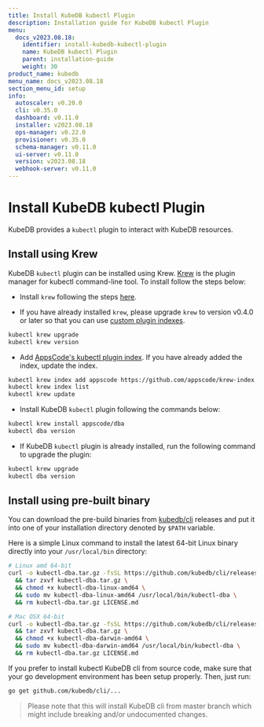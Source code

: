 ```yaml
---
title: Install KubeDB kubectl Plugin
description: Installation guide for KubeDB kubectl Plugin
menu:
  docs_v2023.08.18:
    identifier: install-kubedb-kubectl-plugin
    name: KubeDB kubectl Plugin
    parent: installation-guide
    weight: 30
product_name: kubedb
menu_name: docs_v2023.08.18
section_menu_id: setup
info:
  autoscaler: v0.20.0
  cli: v0.35.0
  dashboard: v0.11.0
  installer: v2023.08.18
  ops-manager: v0.22.0
  provisioner: v0.35.0
  schema-manager: v0.11.0
  ui-server: v0.11.0
  version: v2023.08.18
  webhook-server: v0.11.0
---
```


# Install KubeDB kubectl Plugin

KubeDB provides a `kubectl` plugin to interact with KubeDB resources.

## Install using Krew

KubeDB `kubectl` plugin can be installed using Krew. [Krew](https://krew.sigs.k8s.io/) is the plugin manager for kubectl command-line tool. To install follow the steps below:

- Install `krew` following the steps [here](https://krew.sigs.k8s.io/docs/user-guide/setup/install/).

- If you have already installed `krew`, please upgrade `krew` to version v0.4.0 or later so that you can use [custom plugin indexes](https://krew.sigs.k8s.io/docs/user-guide/custom-indexes/).

```bash
kubectl krew upgrade
kubectl krew version
```

- Add [AppsCode's kubectl plugin index](https://github.com/appscode/krew-index). If you have already added the index, update the index.

```bash
kubectl krew index add appscode https://github.com/appscode/krew-index.git
kubectl krew index list
kubectl krew update
```

- Install KubeDB `kubectl` plugin following the commands below:

```bash
kubectl krew install appscode/dba
kubectl dba version
```

- If KubeDB `kubectl` plugin is already installed, run the following command to upgrade the plugin:

```bash
kubectl krew upgrade
kubectl dba version
```

## Install using pre-built binary

You can download the pre-build binaries from [kubedb/cli](https://github.com/kubedb/cli/releases) releases and put it into one of your installation directory denoted by `$PATH` variable.

Here is a simple Linux command to install the latest 64-bit Linux binary directly into your `/usr/local/bin` directory:

```bash
# Linux amd 64-bit
curl -o kubectl-dba.tar.gz -fsSL https://github.com/kubedb/cli/releases/download/{{< param "info.cli" >}}/kubectl-dba-linux-amd64.tar.gz \
  && tar zxvf kubectl-dba.tar.gz \
  && chmod +x kubectl-dba-linux-amd64 \
  && sudo mv kubectl-dba-linux-amd64 /usr/local/bin/kubectl-dba \
  && rm kubectl-dba.tar.gz LICENSE.md

# Mac OSX 64-bit
curl -o kubectl-dba.tar.gz -fsSL https://github.com/kubedb/cli/releases/download/{{< param "info.cli" >}}/kubectl-dba-darwin-amd64.tar.gz \
  && tar zxvf kubectl-dba.tar.gz \
  && chmod +x kubectl-dba-darwin-amd64 \
  && sudo mv kubectl-dba-darwin-amd64 /usr/local/bin/kubectl-dba \
  && rm kubectl-dba.tar.gz LICENSE.md
```

If you prefer to install kubectl KubeDB cli from source code, make sure that your go development environment has been setup properly. Then, just run:

```bash
go get github.com/kubedb/cli/...
```

>Please note that this will install KubeDB cli from master branch which might include breaking and/or undocumented changes.
